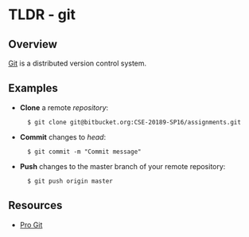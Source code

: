 TLDR - git
==========

Overview
--------

[Git] is a distributed version control system.

Examples
--------

- **Clone** a remote *repository*:

        $ git clone git@bitbucket.org:CSE-20189-SP16/assignments.git

- **Commit** changes to *head*:

        $ git commit -m "Commit message"

- **Push** changes to the master branch of your remote repository:

        $ git push origin master



Resources
---------

- [Pro Git](https://git-scm.com/book/en/v2)

[git]: https://git-scm.com/

